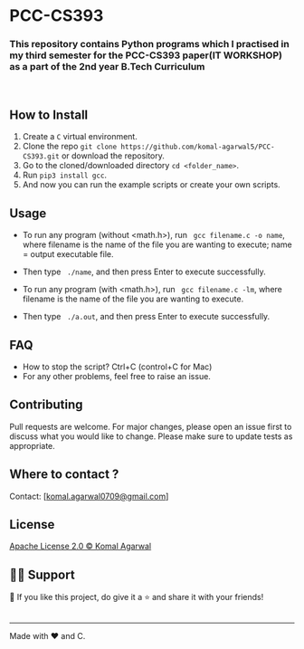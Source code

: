 # PCC-CS393

### This repository contains Python programs which I practised in my third semester for the PCC-CS393 paper(IT WORKSHOP) as a part of the 2nd year B.Tech Curriculum
<br>

## How to Install

1. Create a ```C``` virtual environment. 
2. Clone the repo ```git clone https://github.com/komal-agarwal5/PCC-CS393.git``` or download the repository.
3. Go to the cloned/downloaded directory ``` cd <folder_name> ```. 
4. Run ``` pip3 install gcc ```.
5. And now you can run the example scripts or create your own scripts.  

## Usage
- To run any program (without <math.h>), run ``` gcc filename.c -o name```, where filename is the name of the file you are wanting to execute; name = output executable file.
- Then type ``` ./name```, and then press Enter to execute successfully.

- To run any program (with <math.h>), run ``` gcc filename.c -lm```, where filename is the name of the file you are wanting to execute.
- Then type ``` ./a.out```, and then press Enter to execute successfully.

## FAQ
- How to stop the script? Ctrl+C (control+C for Mac) 
- For any other problems, feel free to raise an issue.

## Contributing
Pull requests are welcome. For major changes, please open an issue first to discuss what you would like to change. 
Please make sure to update tests as appropriate.

## Where to contact ?
Contact: [komal.agarwal0709@gmail.com]


## License
[Apache License 2.0 ©️ Komal Agarwal]()


## 🙋‍♂️ Support

💙 If you like this project, do give it a ⭐ and share it with your friends!<br><br>

---

Made with ❤️ and C. <br><br>
